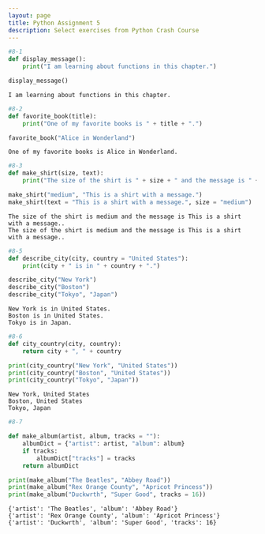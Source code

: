 ```yaml
---
layout: page
title: Python Assignment 5
description: Select exercises from Python Crash Course
---
```


```python
#8-1
def display_message():
    print("I am learning about functions in this chapter.")

display_message()
```

    I am learning about functions in this chapter.



```python
#8-2
def favorite_book(title):
    print("One of my favorite books is " + title + ".")

favorite_book("Alice in Wonderland")
```

    One of my favorite books is Alice in Wonderland.



```python
#8-3
def make_shirt(size, text):
    print("The size of the shirt is " + size + " and the message is " + text + ".")

make_shirt("medium", "This is a shirt with a message.")
make_shirt(text = "This is a shirt with a message.", size = "medium")
```

    The size of the shirt is medium and the message is This is a shirt with a message..
    The size of the shirt is medium and the message is This is a shirt with a message..



```python
#8-5
def describe_city(city, country = "United States"):
    print(city + " is in " + country + ".")

describe_city("New York")
describe_city("Boston")
describe_city("Tokyo", "Japan")
```

    New York is in United States.
    Boston is in United States.
    Tokyo is in Japan.



```python
#8-6
def city_country(city, country):
    return city + ", " + country

print(city_country("New York", "United States"))
print(city_country("Boston", "United States"))
print(city_country("Tokyo", "Japan"))
```

    New York, United States
    Boston, United States
    Tokyo, Japan



```python
#8-7

def make_album(artist, album, tracks = ""):
    albumDict = {"artist": artist, "album": album}
    if tracks:
        albumDict["tracks"] = tracks
    return albumDict

print(make_album("The Beatles", "Abbey Road"))
print(make_album("Rex Orange County", "Apricot Princess"))
print(make_album("Duckwrth", "Super Good", tracks = 16))


```

    {'artist': 'The Beatles', 'album': 'Abbey Road'}
    {'artist': 'Rex Orange County', 'album': 'Apricot Princess'}
    {'artist': 'Duckwrth', 'album': 'Super Good', 'tracks': 16}

